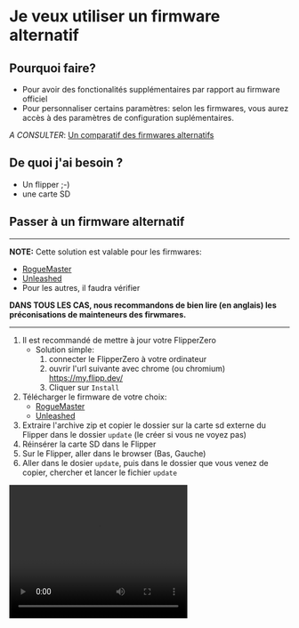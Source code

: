 # Je veux utiliser un firmware alternatif

## Pourquoi faire?

* Pour avoir des fonctionalités supplémentaires par rapport au firmware officiel
* Pour personnaliser certains paramètres: selon les firmwares, vous aurez accès à des paramètres de configuration suplémentaires.


*A CONSULTER*: [Un comparatif des firmwares alternatifs](https://github.com/flipperzerofrancophone/awesome-flipperzero-french/blob/main/Firmwares.md)

## De quoi j'ai besoin ?

* Un flipper ;-)
* une carte SD

## Passer à un firmware alternatif

---
**NOTE:**
Cette solution est valable pour les firmwares:
* [RogueMaster](https://github.com/RogueMaster/flipperzero-firmware-wPlugins/releases/)
* [Unleashed](https://github.com/Eng1n33r/flipperzero-firmware/releases)
* Pour les autres, il faudra vérifier

**DANS TOUS LES CAS, nous recommandons de bien lire (en anglais) les préconisations de mainteneurs des firwmares.**

---

1. Il est recommandé de mettre à jour votre FlipperZero
   * Solution simple:
     1. connecter le FlipperZero à votre ordinateur
     2. ouvrir l'url suivante avec chrome (ou chromium) https://my.flipp.dev/
     3. Cliquer sur `Install`
2. Télécharger le firmware de votre choix:
   * [RogueMaster](https://github.com/RogueMaster/flipperzero-firmware-wPlugins/releases/)
   * [Unleashed](https://github.com/Eng1n33r/flipperzero-firmware/releases)
3. Extraire l'archive zip et copier le dossier sur la carte sd externe du Flipper dans le dossier `update` (le créer si vous ne voyez pas)
4. Réinsérer la carte SD dans le Flipper
5. Sur le Flipper, aller dans le browser (Bas, Gauche)
6. Aller dans le dosier `update`, puis dans le dossier que vous venez de copier, chercher et lancer le fichier `update`

<video width="320" height="240" controls>
  <source src="img/update_firmware.mp4" type="video/mp4">
</video>